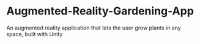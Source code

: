 # Augmented-Reality-Gardening-App
An augmented reality application that lets the user grow plants in any space, built with Unity
